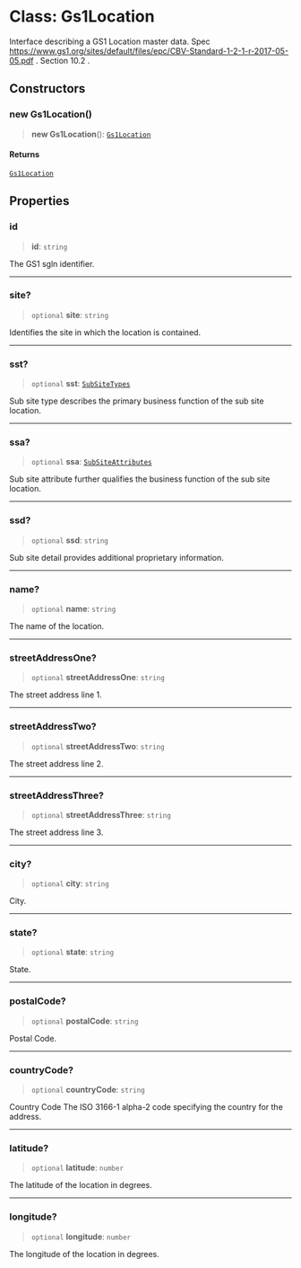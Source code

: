 # Class: Gs1Location

Interface describing a GS1 Location master data.
Spec https://www.gs1.org/sites/default/files/epc/CBV-Standard-1-2-1-r-2017-05-05.pdf .
Section 10.2 .

## Constructors

### new Gs1Location()

> **new Gs1Location**(): [`Gs1Location`](Gs1Location.md)

#### Returns

[`Gs1Location`](Gs1Location.md)

## Properties

### id

> **id**: `string`

The GS1 sgln identifier.

***

### site?

> `optional` **site**: `string`

Identifies the site in which the location is contained.

***

### sst?

> `optional` **sst**: [`SubSiteTypes`](../type-aliases/SubSiteTypes.md)

Sub site type describes the primary business function of the sub site location.

***

### ssa?

> `optional` **ssa**: [`SubSiteAttributes`](../type-aliases/SubSiteAttributes.md)

Sub site attribute further qualifies the business function of the sub site location.

***

### ssd?

> `optional` **ssd**: `string`

Sub site detail provides additional proprietary information.

***

### name?

> `optional` **name**: `string`

The name of the location.

***

### streetAddressOne?

> `optional` **streetAddressOne**: `string`

The street address line 1.

***

### streetAddressTwo?

> `optional` **streetAddressTwo**: `string`

The street address line 2.

***

### streetAddressThree?

> `optional` **streetAddressThree**: `string`

The street address line 3.

***

### city?

> `optional` **city**: `string`

City.

***

### state?

> `optional` **state**: `string`

State.

***

### postalCode?

> `optional` **postalCode**: `string`

Postal Code.

***

### countryCode?

> `optional` **countryCode**: `string`

Country Code The ISO 3166-1 alpha-2 code specifying the country for the address.

***

### latitude?

> `optional` **latitude**: `number`

The latitude of the location in degrees.

***

### longitude?

> `optional` **longitude**: `number`

The longitude of the location in degrees.
